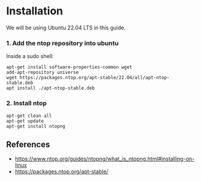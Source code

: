 # Installation

We will be using Ubuntu 22.04 LTS in this guide.

### 1. Add the ntop repository into ubuntu

Inside a sudo shell:

```
apt-get install software-properties-common wget 
add-apt-repository universe
wget https://packages.ntop.org/apt-stable/22.04/all/apt-ntop-stable.deb 
apt install ./apt-ntop-stable.deb 
```

### 2. Install ntop

```
apt-get clean all 
apt-get update 
apt-get install ntopng
```

## References

* https://www.ntop.org/guides/ntopng/what_is_ntopng.html#installing-on-linux
* https://packages.ntop.org/apt-stable/